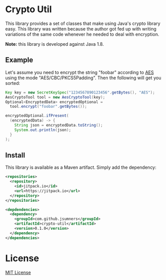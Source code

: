 # Crypto Util

This library provides a set of classes that make using Java's crypto
library easy. This library was written because the author got fed up with
writing variations of the same code whenever he needed to deal with
encryption.

**Note:** this library is developed against Java 1.8.

## Example

Let's assume you need to encrypt the string "foobar" according to
[AES][aes] using the mode "AES/CBC/PKCS5Padding". Then the following
will get you sorted:

```java
Key key = new SecretKeySpec("1234567890123456".getBytes(), "AES");
AesCryptoTool tool = new AesCryptoTool(key);
Optional<EncryptedData> encryptedOptional =
  tool.encrypt("foobar".getBytes());

encryptedOptional.ifPresent(
  (encryptedData) -> {
    String json = encryptedData.toString();
    System.out.println(json);
  }
);
```

## Install

This library is available as a Maven artifact. Simply add the
dependency:

```xml
<repositories>
  <repository>
    <id>jitpack.io</id>
    <url>https://jitpack.io</url>
  </repository>
</repositories>

<depdendencies>
  <dependency>
    <groupId>com.github.jsumners</groupId>
    <artifactId>crypto-util</artifactId>
    <version>0.1.0</version>
  </dependency>
</dependencies>
```

# License

[MIT License](http://jsumners.mit-license.org/)

[aes]: https://en.wikipedia.org/wiki/Advanced_Encryption_Standard